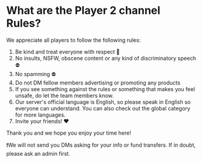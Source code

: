 # What are the Player 2 channel Rules?

We appreciate all players to follow the following rules:

1. Be kind and treat everyone with respect 🤗
2. No insults, NSFW, obscene content or any kind of discriminatory speech ⛔️
3. No spamming ⛔️
4. Do not DM fellow members advertising or promoting any products
5. If you see something against the rules or something that makes you feel unsafe, do let the team members know.
6. Our server's official language is English, so please speak in English so everyone can understand. You can also check out the global category for more languages.
7. Invite your friends! ❤️

Thank you and we hope you enjoy your time here!

❗We will not send you DMs asking for your info or fund transfers. If in doubt, please ask an admin first.

